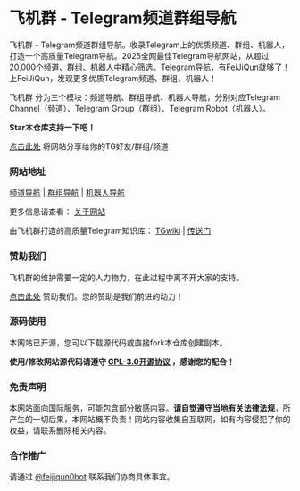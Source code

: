 # 飞机群 - Telegram频道群组导航

飞机群 - Telegram频道群组导航。收录Telegram上的优质频道、群组、机器人，打造一个高质量Telegram导航。2025全网最佳Telegram导航网站，从超过20,000个频道、群组、机器人中精心筛选。Telegram导航，有FeiJiQun就够了！上FeiJiQun，发现更多优质Telegram频道、群组、机器人！

飞机群 分为三个模块：频道导航、群组导航、机器人导航，分别对应Telegram Channel（频道）、Telegram Group（群组）、Telegram Robot（机器人）。

**Star本仓库支持一下吧！**

[点击此处](https://t.me/share?url=https%3A%2F%2Ffeijiqun.github.io%2F&text=%E6%88%91%E5%8F%91%E7%8E%B0%E4%BA%86%E4%B8%AATelegram%E5%AF%BC%E8%88%AA%EF%BC%8C%E9%87%8C%E9%9D%A2%E6%94%B6%E5%BD%95%E4%BA%86%E8%B6%85%E5%A4%9A%E4%BC%98%E8%B4%A8%E9%A2%91%E9%81%93%E3%80%81%E7%BE%A4%E7%BB%84%E5%92%8C%E6%9C%BA%E5%99%A8%E4%BA%BA%EF%BC%8C%E5%BF%AB%E6%9D%A5%E7%9C%8B%E7%9C%8B%E5%90%A7%EF%BC%81) 将网站分享给你的TG好友/群组/频道

### 网站地址

[频道导航](https://feijiqun.github.io/) | [群组导航](https://feijiqun.github.io/group/) | [机器人导航](https://feijiqun.github.io/robot/)

更多信息请查看： [关于网站](https://feijiqun.github.io/about/)

由飞机群打造的高质量Telegram知识库： [TGwiki](https://github.com/feijiqun/tgwiki/) | [传送门](https://feijiqun.github.io/tgwiki/)

### 赞助我们

飞机群的维护需要一定的人力物力，在此过程中离不开大家的支持。

[点击此处](https://feijiqun.github.io/donate/) 赞助我们。您的赞助是我们前进的动力！

### 源码使用

本网站已开源，您可以下载源代码或直接fork本仓库创建副本。

**使用/修改网站源代码请遵守 [GPL-3.0开源协议](https://github.com/feijiqun/feijiqun.github.io/blob/main/LICENSE) ，感谢您的配合！**

### 免责声明

本网站面向国际服务，可能包含部分敏感内容。**请自觉遵守当地有关法律法规**，所产生的一切后果，本网站概不负责！网站内容收集自互联网，如有内容侵犯了你的权益，请联系删除相关内容。

### 合作推广

请通过 [@feijiqun0bot](https://t.me/feijiqun0bot) 联系我们协商具体事宜。
